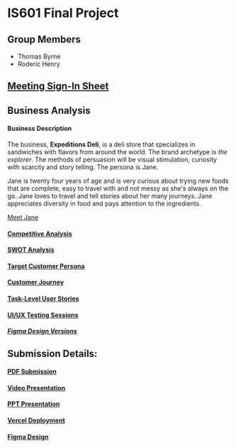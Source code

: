 # IS601 Final Project

## Group Members
- Thomas Byrne
- Roderic Henry

## [Meeting Sign-In Sheet](signin.md)

## Business Analysis

#### Business Description
The business, **Expeditions Deli**, is a deli store that specializes in sandwiches with flavors from around the world. The brand archetype is *the explorer*. The methods of persuasion will be visual stimulation, curiosity with scarcity and story telling. The persona is Jane.

Jane is twenty four years of age and is very curious about trying new foods that are complete, easy to travel with and not messy as she's always on the go. Jane loves to travel and tell stories about her many journeys. Jane appreciates diversity in food and pays attention to the ingredients.

[Meet Jane](persona.md)

#### [Competitive Analysis](competitive-analysis.md)

#### [SWOT Analysis](swot-analysis.md)

#### [Target Customer Persona](persona.md)

#### [Customer Journey](customer-journey.md)

#### [Task-Level User Stories](user-stories.md)

#### [UI/UX Testing Sessions](ui_ux-testing.docx)
##### [Figma Design Versions](figma-design-versions)


## Submission Details:

#### [PDF Submission](Expeditions-Deli-Submission.pdf)

#### [Video Presentation](https://youtu.be/7jBQVj3aPp4)

#### [PPT Presentation](IS601_Expeditions-deli.pptx)

#### [Vercel Deployment](https://is601-final-proj.vercel.app/)

#### [Figma Design](https://www.figma.com/file/tz75GtZjtQWg1M2hw688YO/Expeditions-Deli?type=design&node-id=0-1&mode=design&t=EdBgz8iYh4zT6AOJ-0)
